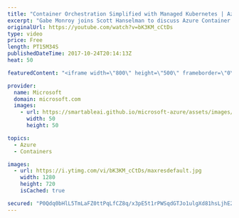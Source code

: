 ```yaml
---
title: "Container Orchestration Simplified with Managed Kubernetes | Azure Friday"
excerpt: "Gabe Monroy joins Scott Hanselman to discuss Azure Container Service (AKS), Microsoft's new managed Kubernetes service. Now you can easily manage your Kubernetes environment by simplifying the deployment, management, and operations activities without sacrificing portability. You gain all the benefits"
originalUrl: https://youtube.com/watch?v=bK3KM_cCtDs
type: video
price: Free
length: PT15M34S
publishedDateTime: 2017-10-24T20:14:13Z
heat: 50

featuredContent: "<iframe width=\"800\" height=\"500\" frameborder=\"0\" src=\"https://www.youtube.com/embed/bK3KM_cCtDs\" allow=\"accelerometer; autoplay; encrypted-media; gyroscope; picture-in-picture\" allowfullscreen></iframe>"

provider:
  name: Microsoft
  domain: microsoft.com
  images:
    - url: https://smartableai.github.io/microsoft-azure/assets/images/organizations/microsoft.com-50x50.jpg
      width: 50
      height: 50

topics:
  - Azure
  - Containers

images:
  - url: https://i.ytimg.com/vi/bK3KM_cCtDs/maxresdefault.jpg
    width: 1280
    height: 720
    isCached: true

secured: "P0Qdq0bHlL5TmLaFZ0ttPqLfCZ8q/x3pE5t1rPWSqdGTJo1ulgXd81hsLjhE2QIpD//pJBlzM432BCOfLtXLHo/ELwZ1M4voB7+6LH5dwXafsFRA6ol/7tuEYOnUyoEWvl3rsyObsen2YehxFuU1ZF8QyPd1C6NxRCQYEtHKE4nm8OF+LufuzmF1H7ARZ1jJJP23UQ5SOKWKI6tmlSRBx4NcQm3SG3akRtmU/Y/Bc0FKQBsDRFHt7FkMflsoCKFglj8eueRB9NUMeBCV8njqspsfaCj6/WPlxCAvCD573ZhZ+Q3enBp8BMXohediJupmX+NBdmF6w0equ0zsaZqjR45yZ/P7m6bYT37YjJZdjb4+4jauuLU60foaNp0bNpNA6uvjWBAMtP2lEfizyxhqSHNuTENTWoOg6ut9AZHEOfA=;kwJgkVMuSxs/i4710W/qjw=="
---
```


